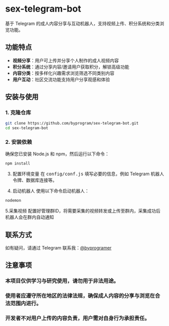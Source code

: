 # sex-telegram-bot

基于 Telegram 的成人内容分享与互动机器人，支持视频上传、积分系统和分类浏览功能。

## 功能特点

- **视频分享**：用户可上传并分享个人制作的成人视频内容
- **积分系统**：通过分享内容/邀请用户获取积分，解锁高级功能
- **内容分类**：按多样化兴趣需求浏览筛选不同类别内容
- **用户互动**：社区交流功能支持用户分享观感和体验

## 安装与使用

### 1. 克隆仓库
```bash
git clone https://github.com/byprogram/sex-telegram-bot.git
cd sex-telegram-bot
```
### 2. 安装依赖
确保您已安装 Node.js 和 npm，然后运行以下命令：

```bash
npm install
```

3. 配置环境变量
在 <kbd>config/conf.js</kbd> 填写必要的信息，例如 Telegram 机器人令牌、数据库连接等。

4. 启动机器人
使用以下命令启动机器人：

```bash
nodemon
```

5.采集视频
配置好管理群ID，将需要采集的视频转发或上传至群内，采集成功后机器人会在群内自动通知

## 联系方式
如有疑问，请通过 Telegram 联系我：[@byprogramer](https://t.me/byprogramer)

## 注意事项
### 本项目仅供学习与研究使用，请勿用于非法用途。
### 使用者应遵守所在地区的法律法规，确保成人内容的分享与浏览在合法范围内进行。
### 开发者不对用户上传的内容负责，用户需对自身行为承担责任。
